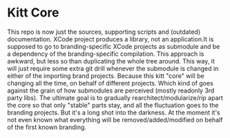 # Kitt Core

This repo is now just the sources, supporting scripts and (outdated) documentation. XCode project produces a library, not an application.It is supposed to go to branding-specific XCode projects as submodule and be a dependency of the branding-specific compilation. This approach is awkward, but less so than duplicating the whole tree around. This way, it will just require some extra git drill whenever the submodule is changed in either of the importing brand projects. Because this kitt "core" will be changing all the time, on behalf of different projects. Which kind of goes against the grain of how submodules are perceived (mostly readonly 3rd party libs). The ultimate goal is to gradually rearchitect/modularize/rip apart the core so that only "stable" parts stay, and all the fluctuation goes to the branding projects. But it's a long shot into the darkness. At the moment it's not even known what everything will be removed/added/modified on behalf of the first known branding.

